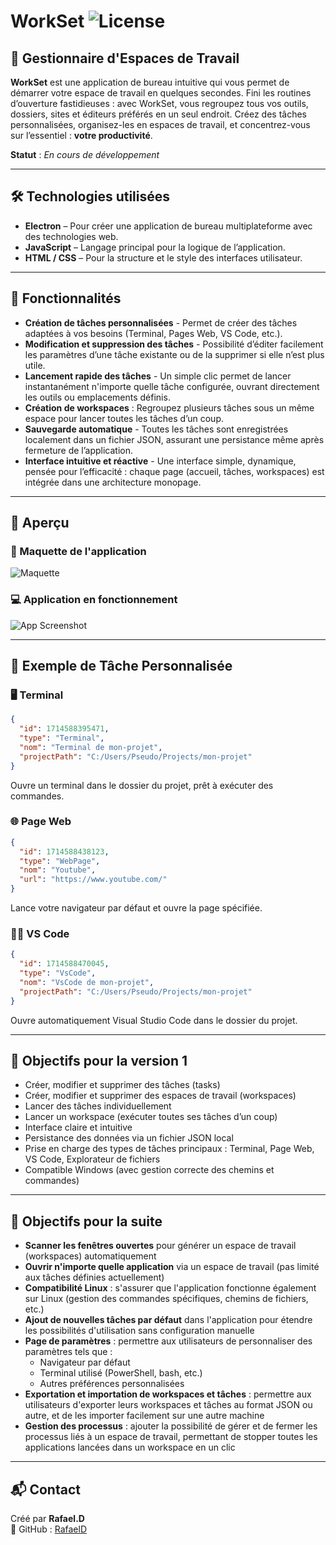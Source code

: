 # WorkSet ![License](https://img.shields.io/badge/license-GPLv3-blue.svg)
## 🚀 Gestionnaire d'Espaces de Travail  

**WorkSet** est une application de bureau intuitive qui vous permet de démarrer votre espace de travail en quelques secondes. Fini les routines d’ouverture fastidieuses : avec WorkSet, vous regroupez tous vos outils, dossiers, sites et éditeurs préférés en un seul endroit.
Créez des tâches personnalisées, organisez-les en espaces de travail, et concentrez-vous sur l’essentiel : **votre productivité**.

**Statut** : _En cours de développement_

---

## 🛠️ Technologies utilisées

- **Electron** – Pour créer une application de bureau multiplateforme avec des technologies web.
- **JavaScript** – Langage principal pour la logique de l’application.
- **HTML / CSS** – Pour la structure et le style des interfaces utilisateur.

---

## 📌 Fonctionnalités  

- **Création de tâches personnalisées** - Permet de créer des tâches adaptées à vos besoins (Terminal, Pages Web, VS Code, etc.).
- **Modification et suppression des tâches** - Possibilité d’éditer facilement les paramètres d’une tâche existante ou de la supprimer si elle n’est plus utile.
- **Lancement rapide des tâches** - Un simple clic permet de lancer instantanément n'importe quelle tâche configurée, ouvrant directement les outils ou emplacements définis.
- **Création de workspaces** : Regroupez plusieurs tâches sous un même espace pour lancer toutes les tâches d’un coup.
- **Sauvegarde automatique** - Toutes les tâches sont enregistrées localement dans un fichier JSON, assurant une persistance même après fermeture de l’application.
- **Interface intuitive et réactive** - Une interface simple, dynamique, pensée pour l’efficacité : chaque page (accueil, tâches, workspaces) est intégrée dans une architecture monopage.


---

## 📸 Aperçu

### 🎨 Maquette de l'application
![Maquette](./docs/mockup.png)

### 💻 Application en fonctionnement
![App Screenshot](./docs/app.png)

---

## 🔧 Exemple de Tâche Personnalisée

### 🖥️ Terminal
```json
{
  "id": 1714588395471,
  "type": "Terminal",
  "nom": "Terminal de mon-projet",
  "projectPath": "C:/Users/Pseudo/Projects/mon-projet"
}
```
Ouvre un terminal dans le dossier du projet, prêt à exécuter des commandes.

### 🌐 Page Web
```json
{
  "id": 1714588438123,
  "type": "WebPage",
  "nom": "Youtube",
  "url": "https://www.youtube.com/"
}
```
Lance votre navigateur par défaut et ouvre la page spécifiée.

### 🧑‍💻 VS Code
```json
{
  "id": 1714588470045,
  "type": "VsCode",
  "nom": "VsCode de mon-projet",
  "projectPath": "C:/Users/Pseudo/Projects/mon-projet"
}
```
Ouvre automatiquement Visual Studio Code dans le dossier du projet.

---

## 🎯 Objectifs pour la version 1  
- Créer, modifier et supprimer des tâches (tasks)
- Créer, modifier et supprimer des espaces de travail (workspaces)
- Lancer des tâches individuellement
- Lancer un workspace (exécuter toutes ses tâches d’un coup)
- Interface claire et intuitive
- Persistance des données via un fichier JSON local
- Prise en charge des types de tâches principaux : Terminal, Page Web, VS Code, Explorateur de fichiers
- Compatible Windows (avec gestion correcte des chemins et commandes)

---

## 🚀 Objectifs pour la suite
- **Scanner les fenêtres ouvertes** pour générer un espace de travail (workspaces) automatiquement
- **Ouvrir n'importe quelle application** via un espace de travail (pas limité aux tâches définies actuellement)
- **Compatibilité Linux** : s'assurer que l'application fonctionne également sur Linux (gestion des commandes spécifiques, chemins de fichiers, etc.)
- **Ajout de nouvelles tâches par défaut** dans l'application pour étendre les possibilités d'utilisation sans configuration manuelle
- **Page de paramètres** : permettre aux utilisateurs de personnaliser des paramètres tels que :
  - Navigateur par défaut
  - Terminal utilisé (PowerShell, bash, etc.)
  - Autres préférences personnalisées
- **Exportation et importation de workspaces et tâches** : permettre aux utilisateurs d'exporter leurs workspaces et tâches au format JSON ou autre, et de les importer facilement sur une autre machine
- **Gestion des processus** : ajouter la possibilité de gérer et de fermer les processus liés à un espace de travail, permettant de stopper toutes les applications lancées dans un workspace en un clic

---

## 📬 Contact  

Créé par **Rafael.D**  
📌 GitHub : [RafaelD](https://github.com/RafaelD135)
